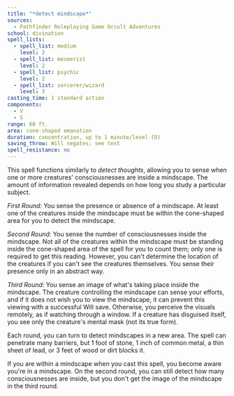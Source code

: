```yaml
---
title: "*detect mindscape*"
sources:
  - Pathfinder Roleplaying Game Occult Adventures
school: divination
spell_lists:
  - spell_list: medium
    level: 2
  - spell_list: mesmerist
    level: 2
  - spell_list: psychic
    level: 2
  - spell_list: sorcerer/wizard
    level: 3
casting_time: 1 standard action
components:
  - V
  - S
range: 60 ft.
area: cone-shaped emanation
duration: concentration, up to 1 minute/level (D)
saving_throw: Will negates; see text
spell_resistance: no
---
```


This spell functions similarly to *detect thoughts*, allowing you to sense when one or more creatures' consciousnesses are inside a mindscape. The amount of information revealed depends on how long you study a particular subject.

*First Round:* You sense the presence or absence of a mindscape. At least one of the creatures inside the mindscape must be within the cone-shaped area for you to detect the mindscape.

*Second Round:* You sense the number of consciousnesses inside the mindscape. Not all of the creatures within the mindscape must be standing inside the cone-shaped area of the spell for you to count them; only one is required to get this reading. However, you can't determine the location of the creatures if you can't see the creatures themselves. You sense their presence only in an abstract way.

*Third Round:* You sense an image of what's taking place inside the mindscape. The creature controlling the mindscape can sense your efforts, and if it does not wish you to view the mindscape, it can prevent this viewing with a successful Will save. Otherwise, you perceive the visuals remotely, as if watching through a window. If a creature has disguised itself, you see only the creature's mental mask (not its true form).

Each round, you can turn to detect mindscapes in a new area. The spell can penetrate many barriers, but 1 foot of stone, 1 inch of common metal, a thin sheet of lead, or 3 feet of wood or dirt blocks it.

If you are within a mindscape when you cast this spell, you become aware you're in a mindscape. On the second round, you can still detect how many consciousnesses are inside, but you don't get the image of the mindscape in the third round.
